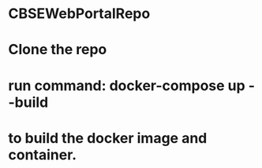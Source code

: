 # CBSEWebPortalRepo

# Clone the repo
# run command: docker-compose up --build 
# to build the docker image and container.
